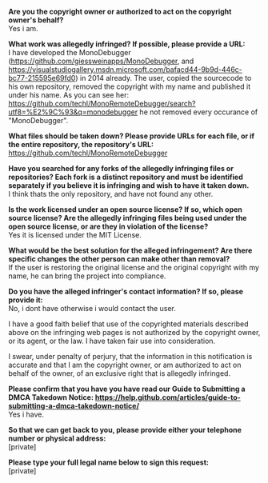 **Are you the copyright owner or authorized to act on the copyright owner's behalf?**  
Yes i am.

**What work was allegedly infringed? If possible, please provide a URL:**  
I have developed the MonoDebugger (https://github.com/giessweinapps/MonoDebugger, and https://visualstudiogallery.msdn.microsoft.com/bafacd44-9b9d-446c-bc77-215595e69fd0) in 2014 already.
The user, copied the sourcecode to his own repository, removed the copyright with my name and published it under his name. As you can see her: https://github.com/techl/MonoRemoteDebugger/search?utf8=%E2%9C%93&q=monodebugger he not removed every occurance of "MonoDebugger".

**What files should be taken down? Please provide URLs for each file, or if the entire repository, the repository's URL:**  
https://github.com/techl/MonoRemoteDebugger

**Have you searched for any forks of the allegedly infringing files or repositories? Each fork is a distinct repository and must be identified separately if you believe it is infringing and wish to have it taken down.**  
I think thats the only repository, and have not found any other.

**Is the work licensed under an open source license? If so, which open source license? Are the allegedly infringing files being used under the open source license, or are they in violation of the license?**  
Yes it is licensed under the MIT License.

**What would be the best solution for the alleged infringement? Are there specific changes the other person can make other than removal?**  
If the user is restoring the original license and the original copyright with my name, he can bring the project into compliance.

**Do you have the alleged infringer's contact information? If so, please provide it:**  
No, i dont have otherwise i would contact the user.

I have a good faith belief that use of the copyrighted materials described above on the infringing web pages is not authorized by the copyright owner, or its agent, or the law. I have taken fair use into consideration.    

I swear, under penalty of perjury, that the information in this notification is accurate and that I am the copyright owner, or am authorized to act on behalf of the owner, of an exclusive right that is allegedly infringed.

**Please confirm that you have you have read our Guide to Submitting a DMCA Takedown Notice: https://help.github.com/articles/guide-to-submitting-a-dmca-takedown-notice/**  
Yes i have.

**So that we can get back to you, please provide either your telephone number or physical address:**  
[private]

**Please type your full legal name below to sign this request:**  
[private]
